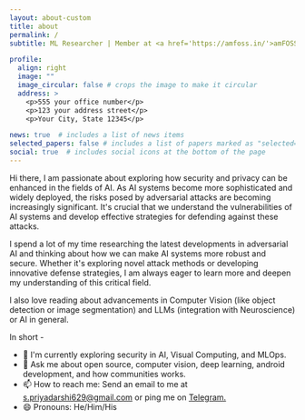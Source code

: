 ```yaml
---
layout: about-custom
title: about
permalink: /
subtitle: ML Researcher | Member at <a href='https://amfoss.in/'>amFOSS</a>

profile:
  align: right
  image: ""
  image_circular: false # crops the image to make it circular
  address: >
    <p>555 your office number</p>
    <p>123 your address street</p>
    <p>Your City, State 12345</p>

news: true  # includes a list of news items
selected_papers: false # includes a list of papers marked as "selected={true}"
social: true  # includes social icons at the bottom of the page
---
```


Hi there, I am passionate about exploring how security and privacy can be enhanced in the fields of AI. As AI systems become more sophisticated and widely deployed, the risks posed by adversarial attacks are becoming increasingly significant. It's crucial that we understand the vulnerabilities of AI systems and develop effective strategies for defending against these attacks.

I spend a lot of my time researching the latest developments in adversarial AI and thinking about how we can make AI systems more robust and secure. Whether it's exploring novel attack methods or developing innovative defense strategies, I am always eager to learn more and deepen my understanding of this critical field.

I also love reading about advancements in Computer Vision (like object detection or image segmentation) and LLMs (integration with Neuroscience) or AI in general.

In short -

* :rocket: I'm currently exploring security in AI, Visual Computing, and MLOps.
* :speech_balloon: Ask me about open source, computer vision, deep learning, android development, and how communities works.
* 📫 How to reach me: Send an email to me at [s.priyadarshi629@gmail.com](mailto:s.priyadarshi629@gmail.com) or ping me on <a href = "https://t.me/iamsh4shank"> Telegram.</a>
* :smile: Pronouns: He/Him/His </a>